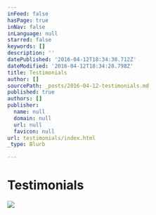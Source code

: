 ```yaml
---
inFeed: false
hasPage: true
inNav: false
inLanguage: null
starred: false
keywords: []
description: ''
datePublished: '2016-04-12T18:34:38.712Z'
dateModified: '2016-04-12T18:34:28.798Z'
title: Testimonials
author: []
sourcePath: _posts/2016-04-12-testimonials.md
published: true
authors: []
publisher:
  name: null
  domain: null
  url: null
  favicon: null
url: testimonials/index.html
_type: Blurb

---
```

# Testimonials
![](https://the-grid-user-content.s3-us-west-2.amazonaws.com/83abefd1-eea4-4d86-8c2b-974b6c28b278.jpg)